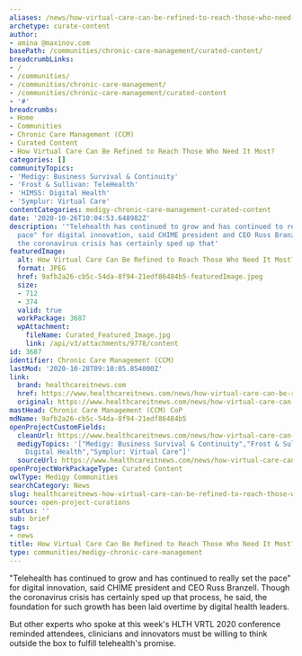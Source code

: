 ```yaml
---
aliases: /news/how-virtual-care-can-be-refined-to-reach-those-who-need-it-most
archetype: curate-content
author:
- amina @maxinov.com
basePath: /communities/chronic-care-management/curated-content/
breadcrumbLinks:
- /
- /communities/
- /communities/chronic-care-management/
- /communities/chronic-care-management/curated-content
- '#'
breadcrumbs:
- Home
- Communities
- Chronic Care Management (CCM)
- Curated Content
- How Virtual Care Can Be Refined to Reach Those Who Need It Most?
categories: []
communityTopics:
- 'Medigy: Business Survival & Continuity'
- 'Frost & Sullivan: TeleHealth'
- 'HIMSS: Digital Health'
- 'Symplur: Virtual Care'
contentCategories: medigy-chronic-care-management-curated-content
date: '2020-10-26T10:04:53.648982Z'
description: '"Telehealth has continued to grow and has continued to really set the
  pace" for digital innovation, said CHIME president and CEO Russ Branzell. Though
  the coronavirus crisis has certainly sped up that'
featuredImage:
  alt: How Virtual Care Can Be Refined to Reach Those Who Need It Most?
  format: JPEG
  href: 9afb2a26-cb5c-54da-8f94-21edf86484b5-featuredImage.jpeg
  size:
  - 712
  - 374
  valid: true
  workPackage: 3687
  wpAttachment:
    fileName: Curated_Featured_Image.jpg
    link: /api/v3/attachments/9778/content
id: 3687
identifier: Chronic Care Management (CCM)
lastMod: '2020-10-28T09:10:05.854000Z'
link:
  brand: healthcareitnews.com
  href: https://www.healthcareitnews.com/news/how-virtual-care-can-be-refined-reach-those-who-need-it-most
  original: https://www.healthcareitnews.com/news/how-virtual-care-can-be-refined-reach-those-who-need-it-most
mastHead: Chronic Care Management (CCM) CoP
mdName: 9afb2a26-cb5c-54da-8f94-21edf86484b5
openProjectCustomFields:
  cleanUrl: https://www.healthcareitnews.com/news/how-virtual-care-can-be-refined-reach-those-who-need-it-most
  medigyTopics: '["Medigy: Business Survival & Continuity","Frost & Sullivan: TeleHealth","HIMSS:
    Digital Health","Symplur: Virtual Care"]'
  sourceUrl: https://www.healthcareitnews.com/news/how-virtual-care-can-be-refined-reach-those-who-need-it-most
openProjectWorkPackageType: Curated Content
owlType: Medigy Communities
searchCategory: News
slug: healthcareitnews-how-virtual-care-can-be-refined-to-reach-those-who-need-it-most
source: open-project-curations
status: ''
sub: brief
tags:
- news
title: How Virtual Care Can Be Refined to Reach Those Who Need It Most?
type: communities/medigy-chronic-care-management
---
```


&quot;Telehealth has continued to grow and has continued to really set the pace&quot; for digital innovation, said CHIME president and CEO Russ Branzell. Though the coronavirus crisis has certainly sped up that process, he said, the foundation for such growth has been laid overtime by digital health leaders.

But other experts who spoke at this week&#39;s HLTH VRTL 2020 conference reminded attendees, clinicians and innovators must be willing to think outside the box to fulfill telehealth&#39;s promise.